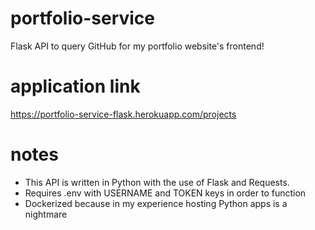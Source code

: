 # portfolio-service
Flask API to query GitHub for my portfolio website's frontend!

# application link 
https://portfolio-service-flask.herokuapp.com/projects

# notes
- This API is written in Python with the use of Flask and Requests.
- Requires .env with USERNAME and TOKEN keys in order to function
- Dockerized because in my experience hosting Python apps is a nightmare

